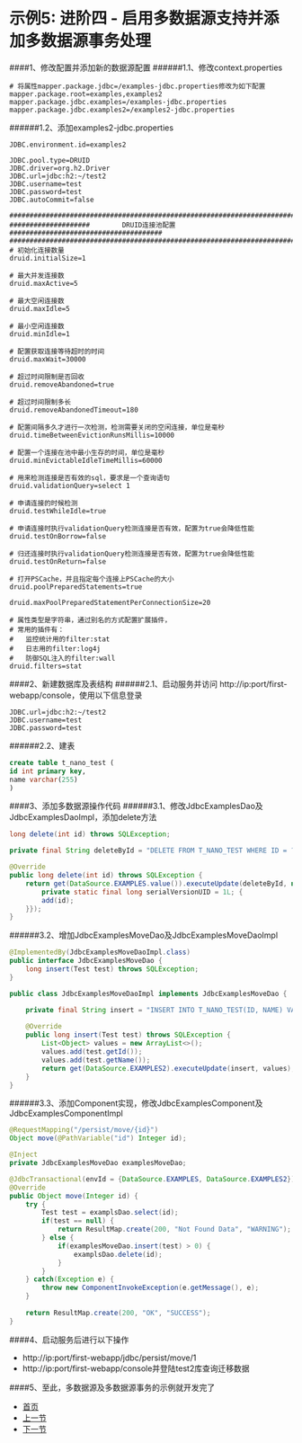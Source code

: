 示例5: 进阶四 - 启用多数据源支持并添加多数据源事务处理
====

####1、修改配置并添加新的数据源配置
######1.1、修改context.properties
```properties
# 将属性mapper.package.jdbc=/examples-jdbc.properties修改为如下配置
mapper.package.root=examples,examples2
mapper.package.jdbc.examples=/examples-jdbc.properties
mapper.package.jdbc.examples2=/examples2-jdbc.properties
```
######1.2、添加examples2-jdbc.properties
```properties
JDBC.environment.id=examples2

JDBC.pool.type=DRUID
JDBC.driver=org.h2.Driver
JDBC.url=jdbc:h2:~/test2
JDBC.username=test
JDBC.password=test
JDBC.autoCommit=false

#######################################################################################
####################        DRUID连接池配置        ######################################
#######################################################################################
# 初始化连接数量
druid.initialSize=1

# 最大并发连接数
druid.maxActive=5

# 最大空闲连接数
druid.maxIdle=5

# 最小空闲连接数
druid.minIdle=1

# 配置获取连接等待超时的时间
druid.maxWait=30000

# 超过时间限制是否回收 
druid.removeAbandoned=true

# 超过时间限制多长 
druid.removeAbandonedTimeout=180

# 配置间隔多久才进行一次检测，检测需要关闭的空闲连接，单位是毫秒 
druid.timeBetweenEvictionRunsMillis=10000

# 配置一个连接在池中最小生存的时间，单位是毫秒
druid.minEvictableIdleTimeMillis=60000

# 用来检测连接是否有效的sql，要求是一个查询语句
druid.validationQuery=select 1

# 申请连接的时候检测
druid.testWhileIdle=true

# 申请连接时执行validationQuery检测连接是否有效，配置为true会降低性能
druid.testOnBorrow=false

# 归还连接时执行validationQuery检测连接是否有效，配置为true会降低性能
druid.testOnReturn=false

# 打开PSCache，并且指定每个连接上PSCache的大小
druid.poolPreparedStatements=true

druid.maxPoolPreparedStatementPerConnectionSize=20

# 属性类型是字符串，通过别名的方式配置扩展插件，
# 常用的插件有： 
#	监控统计用的filter:stat 
#	日志用的filter:log4j  
# 	防御SQL注入的filter:wall
druid.filters=stat
```

####2、新建数据库及表结构
######2.1、启动服务并访问 http://ip:port/first-webapp/console，使用以下信息登录
```properties
JDBC.url=jdbc:h2:~/test2
JDBC.username=test
JDBC.password=test
```
######2.2、建表
```sql
create table t_nano_test (
id int primary key,
name varchar(255)
)
```

####3、添加多数据源操作代码
######3.1、修改JdbcExamplesDao及JdbcExamplesDaoImpl，添加delete方法
```java
long delete(int id) throws SQLException;
```
```java
private final String deleteById = "DELETE FROM T_NANO_TEST WHERE ID = ? ";

@Override
public long delete(int id) throws SQLException {
	return get(DataSource.EXAMPLES.value()).executeUpdate(deleteById, new ArrayList<Object>() {
		private static final long serialVersionUID = 1L; { 
		add(id); 
	}});
}
```
######3.2、增加JdbcExamplesMoveDao及JdbcExamplesMoveDaoImpl
```java
@ImplementedBy(JdbcExamplesMoveDaoImpl.class)
public interface JdbcExamplesMoveDao { 
	long insert(Test test) throws SQLException;
}
```
```java
public class JdbcExamplesMoveDaoImpl implements JdbcExamplesMoveDao {

	private final String insert = "INSERT INTO T_NANO_TEST(ID, NAME) VALUES (?, ?) ";
	
	@Override
	public long insert(Test test) throws SQLException {
		List<Object> values = new ArrayList<>();
		values.add(test.getId());
		values.add(test.getName());
		return get(DataSource.EXAMPLES2).executeUpdate(insert, values);
	}
}
```
######3.3、添加Component实现，修改JdbcExamplesComponent及JdbcExamplesComponentImpl
```java
@RequestMapping("/persist/move/{id}")
Object move(@PathVariable("id") Integer id);
```
```java
@Inject
private JdbcExamplesMoveDao examplesMoveDao;

@JdbcTransactional(envId = {DataSource.EXAMPLES, DataSource.EXAMPLES2})
@Override
public Object move(Integer id) {
	try {
		Test test = examplsDao.select(id);
		if(test == null) {
			return ResultMap.create(200, "Not Found Data", "WARNING");
		} else {
			if(examplesMoveDao.insert(test) > 0) {
				examplsDao.delete(id);
			}
		}
	} catch(Exception e) {
		throw new ComponentInvokeException(e.getMessage(), e);
	}
	
	return ResultMap.create(200, "OK", "SUCCESS");
}
```

####4、启动服务后进行以下操作
* http://ip:port/first-webapp/jdbc/persist/move/1
* http://ip:port/first-webapp/console并登陆test2库查询迁移数据

####5、至此，多数据源及多数据源事务的示例就开发完了

- [首页](https://github.com/nano-projects/nano-framework/blob/master/README.md)
- [上一节](examples-03.md)
- [下一节](examples-05.md)

